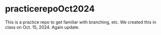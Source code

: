 # practicerepoOct2024

This is a practice repo to get familiar with branching, etc.  We created this in class on Oct. 15, 2024. Again update.
